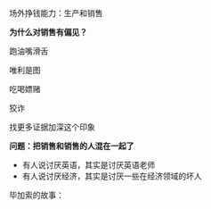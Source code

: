 场外挣钱能力：生产和销售

**为什么对销售有偏见？**

跑油嘴滑舌

唯利是图

吃喝嫖赌

狡诈

找更多证据加深这个印象

**问题：把销售和销售的人混在一起了**
- 有人说讨厌英语，其实是讨厌英语老师
- 有人说讨厌经济，其实是讨厌一些在经济领域的坏人

毕加索的故事：

